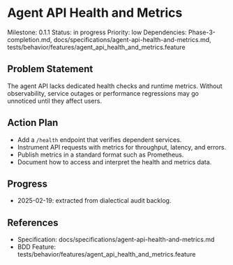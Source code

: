 # Agent API Health and Metrics
Milestone: 0.1.1
Status: in progress
Priority: low
Dependencies: Phase-3-completion.md, docs/specifications/agent-api-health-and-metrics.md, tests/behavior/features/agent_api_health_and_metrics.feature

## Problem Statement
The agent API lacks dedicated health checks and runtime metrics. Without
observability, service outages or performance regressions may go unnoticed until
they affect users.

## Action Plan
- Add a `/health` endpoint that verifies dependent services.
- Instrument API requests with metrics for throughput, latency, and errors.
- Publish metrics in a standard format such as Prometheus.
- Document how to access and interpret the health and metrics data.

## Progress
- 2025-02-19: extracted from dialectical audit backlog.

## References
- Specification: docs/specifications/agent-api-health-and-metrics.md
- BDD Feature: tests/behavior/features/agent_api_health_and_metrics.feature
